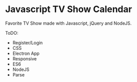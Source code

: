 Javascript TV Show Calendar
================================

Favorite TV Show made with Javascript, jQuery and NodeJS.

ToDO: 
  - Register/Login
  - CSS
  - Electron App
  - Responsive
  - ES6
  - NodeJS
  - Parse
